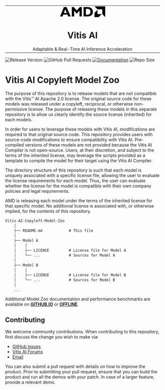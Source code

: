 <table class="sphinxhide">
 <tr>
   <td align="center"><img src="https://raw.githubusercontent.com/Xilinx/Image-Collateral/main/xilinx-logo.png" width="30%"/><h1>Vitis AI</h1><h0>Adaptable & Real-Time AI Inference Acceleration</h0>
   </td>
 </tr>
</table>

![Release Version](https://img.shields.io/github/v/release/Xilinx/Vitis-AI-Copyleft-Model-Zoo)
![GitHub Pull Requests](https://img.shields.io/github/issues-pr-raw/Xilinx/Vitis-AI-Copyleft-Model-Zoo)
[![Documentation](https://img.shields.io/badge/documentation-github.IO-blue.svg)](https://xilinx.github.io/Vitis-AI/)
![Repo Size](https://img.shields.io/github/repo-size/Xilinx/Vitis-AI-Copyleft-Model-Zoo)

# Vitis AI Copyleft Model Zoo

The purpose of this repository is to release models that are not compatible with the Vitis™ AI Apache 2.0 license.  The original source code for these models was released under a copyleft, reciprocal, or otherwise non-permissive license.  The purpose of releasing these models in this separate repository is to allow us clearly identify the source license (inherited) for each models.

In order for users to leverage these models with Vitis AI, modifications are required to that original source code.  This repository provides users with source-code modifications to ensure compatibility with Vitis AI. Pre-compiled versions of these models are not provided because the Vitis AI Compiler is not open-source.  Users, at their discretion, and subject to the terms of the inherited license, may leverage the scripts provided as a template to compile the model for their target using the Vitis AI Compiler.

The directory structure of this repository is such that each model is uniquely associated with a specific license file, allowing the user to evaluate the license requirements for each model.  Thus, the user can evaluate whether the license for the model is compatible with their own company policies and legal requirements.  

AMD is releasing each model under the terms of the inherited license for that specific model.  No additional license is associated with, or otherwise implied, for the contents of this repository.

        
    Vitis-AI-Copyleft-Model-Zoo
        │
        ├── README.md            # This file
        │
        ├── Model A  
        │    │    
        │    ├── LICENSE         # License file for Model A
        │    └── ...             # Sources for Model A
        │
        ├── Model B 
        │    │    
        │    ├── LICENSE         # License file for Model B
        │    └── ...             # Sources for Model B
        │
        ...
        
Additional Model Zoo documentation and performance benchmarks are available on **[GITHUB.IO](https://xilinx.github.io/Vitis-AI/docs/workflow-model-zoo)** or **[OFFLINE](../docs/docs/workflow-model-zoo.html)**.

## Contributing

We welcome community contributions. When contributing to this repository, first discuss the change you wish to make via:

-  [GitHub Issues](https://github.com/Xilinx/Vitis-AI/issues)
-  [Vitis AI Forums](https://support.xilinx.com/s/topic/0TO2E000000YKY9WAO/vitis-ai-ai?language=en_US)
-  <a href="mailto:xilinx_ai_model_zoo@amd.com">Email</a>

You can also submit a pull request with details on how to improve the product. Prior to submitting your pull request, ensure that you can build the product and run all the demos with your patch. In case of a larger feature, provide a relevant demo.


